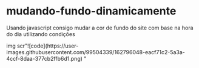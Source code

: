# mudando-fundo-dinamicamente
Usando javascript consigo mudar a cor de fundo do site com base na hora do dia utilizando condições 
<div> 
img scr"![code](https://user-images.githubusercontent.com/99504339/162796048-eacf71c2-5a3a-4ccf-8daa-377cb2ffb6d1.png)
"</div>
